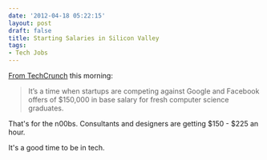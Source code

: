 ```yaml
---
date: '2012-04-18 05:22:15'
layout: post
draft: false
title: Starting Salaries in Silicon Valley
tags:
- Tech Jobs
---
```


[From TechCrunch](http://tcrn.ch/JetNMT) this morning:



> It’s a time when startups are competing against Google and Facebook offers of $150,000 in base salary for fresh computer science graduates.



That's for the n00bs.  Consultants and designers are getting $150 - $225 an hour.

It's a good time to be in tech.
